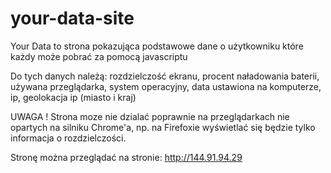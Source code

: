 # your-data-site
Your Data to strona pokazująca podstawowe dane o użytkowniku które każdy może pobrać za pomocą javascriptu

Do tych danych należą: rozdzielczość ekranu, procent naładowania baterii, używana przeglądarka, system operacyjny, data ustawiona na komputerze, ip, geolokacja ip (miasto i kraj)

UWAGA ! Strona moze nie dzialać poprawnie na przeglądarkach nie opartych na silniku Chrome'a, np. na Firefoxie wyświetlać się będzie tylko informacja o rozdzielczości.

Stronę można przeglądać na stronie: http://144.91.94.29
